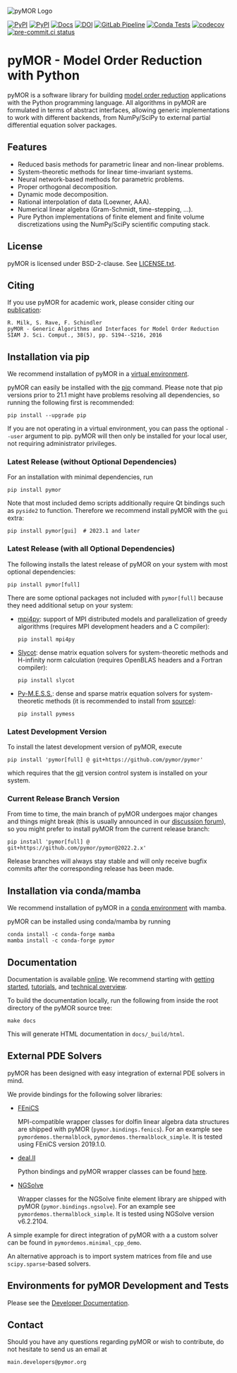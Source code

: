![pyMOR Logo](./logo/pymor_logo.svg)

[![PyPI](https://img.shields.io/pypi/pyversions/pymor.svg)](https://pypi.python.org/pypi/pymor)
[![PyPI](https://img.shields.io/pypi/v/pymor.svg)](https://pypi.python.org/pypi/pymor)
[![Docs](https://img.shields.io/endpoint?url=https%3A%2F%2Fdocs.pymor.org%2Fbadge.json)](https://docs.pymor.org/)
[![DOI](https://zenodo.org/badge/9220688.svg)](https://zenodo.org/badge/latestdoi/9220688)
[![GitLab Pipeline](https://zivgitlab.uni-muenster.de/pymor/pymor/badges/main/pipeline.svg)](https://zivgitlab.uni-muenster.de/pymor/pymor/commits/main)
[![Conda Tests](https://github.com/pymor/pymor/actions/workflows/conda_tests.yml/badge.svg)](https://github.com/pymor/pymor/actions/workflows/conda_tests.yml)
[![codecov](https://codecov.io/gh/pymor/pymor/branch/main/graph/badge.svg)](https://codecov.io/gh/pymor/pymor)
[![pre-commit.ci status](https://results.pre-commit.ci/badge/github/pymor/pymor/main.svg)](https://results.pre-commit.ci/latest/github/pymor/pymor/main)

# pyMOR - Model Order Reduction with Python

pyMOR is a software library for building
[model order reduction](https://morwiki.mpi-magdeburg.mpg.de)
applications with the Python programming language.
All algorithms in pyMOR are formulated in terms of abstract interfaces,
allowing generic implementations to work with different backends,
from NumPy/SciPy to external partial differential equation solver packages.

## Features

* Reduced basis methods for parametric linear and non-linear problems.
* System-theoretic methods for linear time-invariant systems.
* Neural network-based methods for parametric problems.
* Proper orthogonal decomposition.
* Dynamic mode decomposition.
* Rational interpolation of data (Loewner, AAA).
* Numerical linear algebra (Gram-Schmidt, time-stepping, ...).
* Pure Python implementations of finite element and finite volume
  discretizations using the NumPy/SciPy scientific computing stack.

## License

pyMOR is licensed under BSD-2-clause.
See [LICENSE.txt](LICENSE.txt).

## Citing

If you use pyMOR for academic work, please consider citing our
[publication](https://epubs.siam.org/doi/10.1137/15M1026614):

    R. Milk, S. Rave, F. Schindler
    pyMOR - Generic Algorithms and Interfaces for Model Order Reduction
    SIAM J. Sci. Comput., 38(5), pp. S194--S216, 2016

## Installation via pip

We recommend installation of pyMOR in a [virtual environment](https://virtualenv.pypa.io/en/latest/).

pyMOR can easily be installed with the [pip](https://pip.pypa.io/en/stable/)
command.
Please note that pip versions prior to 21.1 might have problems resolving all
dependencies, so running the following first is recommended:

    pip install --upgrade pip

If you are not operating in a virtual environment, you can pass the optional
`--user` argument to pip.
pyMOR will then only be installed for your local user, not requiring
administrator privileges.

### Latest Release (without Optional Dependencies)

For an installation with minimal dependencies, run

    pip install pymor

Note that most included demo scripts additionally require Qt bindings such as
`pyside2` to function.
Therefore we recommend install pyMOR with the `gui` extra:

    pip install pymor[gui]  # 2023.1 and later

### Latest Release (with all Optional Dependencies)

The following installs the latest release of pyMOR on your system with most
optional dependencies:

    pip install pymor[full]

There are some optional packages not included with `pymor[full]`
because they need additional setup on your system:

* [mpi4py](https://mpi4py.readthedocs.io/en/stable/mpi4py.html):
  support of MPI distributed models and parallelization of greedy
  algorithms (requires MPI development headers and a C compiler):

      pip install mpi4py

* [Slycot](https://github.com/python-control/Slycot):
  dense matrix equation solvers for system-theoretic methods and
  H-infinity norm calculation (requires OpenBLAS headers and a
  Fortran compiler):

      pip install slycot

* [Py-M.E.S.S.](https://www.mpi-magdeburg.mpg.de/projects/mess):
  dense and sparse matrix equation solvers for system-theoretic methods
  (it is recommended to install from
  [source](https://gitlab.mpi-magdeburg.mpg.de/mess/cmess-releases)):

      pip install pymess

### Latest Development Version

To install the latest development version of pyMOR, execute

    pip install 'pymor[full] @ git+https://github.com/pymor/pymor'

which requires that the [git](https://git-scm.com/) version control system is
installed on your system.

### Current Release Branch Version

From time to time, the main branch of pyMOR undergoes major changes and things
might break (this is usually announced in our
[discussion forum](https://github.com/pymor/pymor/discussions)),
so you might prefer to install pyMOR from the current release branch:

    pip install 'pymor[full] @ git+https://github.com/pymor/pymor@2022.2.x'

Release branches will always stay stable and will only receive bugfix commits
after the corresponding release has been made.

## Installation via conda/mamba

We recommend installation of pyMOR in a
[conda environment](https://docs.conda.io/projects/conda/en/latest/user-guide/tasks/manage-environments.html)
with mamba.

pyMOR can be installed using conda/mamba by running

    conda install -c conda-forge mamba
    mamba install -c conda-forge pymor

## Documentation

Documentation is available [online](https://docs.pymor.org/).
We recommend starting with
[getting started](https://docs.pymor.org/latest/getting_started.html),
[tutorials](https://docs.pymor.org/latest/tutorials.html), and
[technical overview](https://docs.pymor.org/latest/technical_overview.html).

To build the documentation locally,
run the following from inside the root directory of the pyMOR source tree:

    make docs

This will generate HTML documentation in `docs/_build/html`.

## External PDE Solvers

pyMOR has been designed with easy integration of external PDE solvers in mind.

We provide bindings for the following solver libraries:

* [FEniCS](https://fenicsproject.org)

    MPI-compatible wrapper classes for dolfin linear algebra data structures are
    shipped with pyMOR (`pymor.bindings.fenics`).
    For an example see `pymordemos.thermalblock`, `pymordemos.thermalblock_simple`.
    It is tested using FEniCS version 2019.1.0.

* [deal.II](https://dealii.org)

    Python bindings and pyMOR wrapper classes can be found
    [here](https://github.com/pymor/pymor-deal.II).

* [NGSolve](https://ngsolve.org)

    Wrapper classes for the NGSolve finite element library are shipped with pyMOR
    (`pymor.bindings.ngsolve`).
    For an example see `pymordemos.thermalblock_simple`.
    It is tested using NGSolve version v6.2.2104.

A simple example for direct integration of pyMOR with a a custom solver
can be found in `pymordemos.minimal_cpp_demo`.

An alternative approach is to import system matrices from file and use
`scipy.sparse`-based solvers.

## Environments for pyMOR Development and Tests

Please see the [Developer Documentation](https://docs.pymor.org/latest/developer_docs.html).

## Contact

Should you have any questions regarding pyMOR or wish to contribute,
do not hesitate to send us an email at

    main.developers@pymor.org
